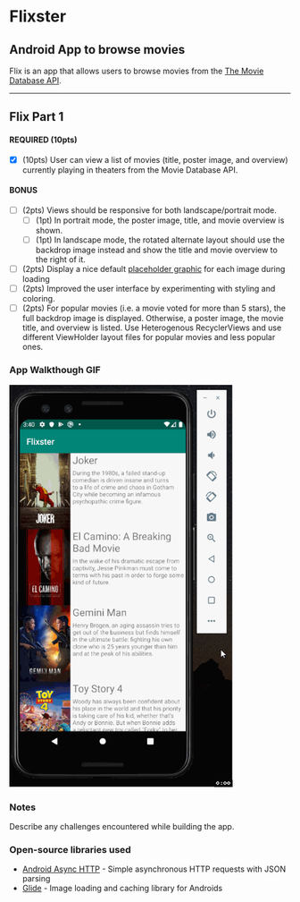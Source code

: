 # Flixster
Android App to browse movies
---

Flix is an app that allows users to browse movies from the [The Movie Database API](http://docs.themoviedb.apiary.io/#).

---

## Flix Part 1
#### REQUIRED (10pts)
- [x] (10pts) User can view a list of movies (title, poster image, and overview) currently playing in theaters from the Movie Database API.

#### BONUS
- [ ] (2pts) Views should be responsive for both landscape/portrait mode.
   - [ ] (1pt) In portrait mode, the poster image, title, and movie overview is shown.
   - [ ] (1pt) In landscape mode, the rotated alternate layout should use the backdrop image instead and show the title and movie overview to the right of it.

- [ ] (2pts) Display a nice default [placeholder graphic](https://guides.codepath.org/android/Displaying-Images-with-the-Glide-Library#advanced-usage) for each image during loading
- [ ] (2pts) Improved the user interface by experimenting with styling and coloring.
- [ ] (2pts) For popular movies (i.e. a movie voted for more than 5 stars), the full backdrop image is displayed. Otherwise, a poster image, the movie title, and overview is listed. Use Heterogenous RecyclerViews and use different ViewHolder layout files for popular movies and less popular ones.

### App Walkthough GIF

<img src="https://github.com/birajsilwal/Flixster/blob/master/walk-throughs/flixster1.gif" width=400><br>


### Notes
Describe any challenges encountered while building the app.

### Open-source libraries used

- [Android Async HTTP](https://github.com/codepath/CPAsyncHttpClient) - Simple asynchronous HTTP requests with JSON parsing
- [Glide](https://github.com/bumptech/glide) - Image loading and caching library for Androids
